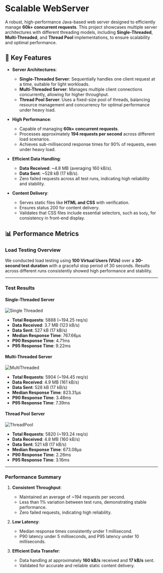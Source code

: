 

# Scalable WebServer

A robust, high-performance Java-based web server designed to efficiently manage **60k+ concurrent requests**. This project showcases multiple server architectures with different threading models, including **Single-Threaded**, **Multi-Threaded**, and **Thread Pool** implementations, to ensure scalability and optimal performance.

## 🚀 Key Features

- **Server Architectures**:
  - **Single-Threaded Server**: Sequentially handles one client request at a time, suitable for light workloads.
  - **Multi-Threaded Server**: Manages multiple client connections concurrently, allowing for higher throughput.
  - **Thread Pool Server**: Uses a fixed-size pool of threads, balancing resource management and concurrency for optimal performance under heavy load.

- **High Performance**:
  - Capable of managing **60k+ concurrent requests**.
  - Processes approximately **194 requests per second** across different load scenarios.
  - Achieves sub-millisecond response times for 90% of requests, even under heavy load.

- **Efficient Data Handling**:
  - **Data Received**: ~4.8 MB (averaging 160 kB/s).
  - **Data Sent**: ~528 kB (17 kB/s).
  - Zero failed requests across all test runs, indicating high reliability and stability.

- **Content Delivery**:
  - Serves static files like **HTML and CSS** with verification.
  - Ensures status 200 for content delivery.
  - Validates that CSS files include essential selectors, such as `body`, for consistency in front-end display.

## 📊 Performance Metrics

### Load Testing Overview

We conducted load testing using **100 Virtual Users (VUs)** over a **30-second test duration** with a graceful stop period of 30 seconds. Results across different runs consistently showed high performance and stability.

---

### Test Results

#### Single-Threaded Server
![Single Threaded](https://github.com/user-attachments/assets/28068b2b-9376-4a21-976b-c9147d427450)


- **Total Requests**: 5888 (~194.25 req/s)
- **Data Received**: 3.7 MB (123 kB/s)
- **Data Sent**: 527 kB (17 kB/s)
- **Median Response Time**: 767.66μs
- **P90 Response Time**: 4.71ms
- **P95 Response Time**: 9.22ms

#### Multi-Threaded Server
![MultiThreaded](https://github.com/user-attachments/assets/1bd70109-5e02-4058-b1aa-fe9aaec12e1d)

- **Total Requests**: 5904 (~194.45 req/s)
- **Data Received**: 4.9 MB (161 kB/s)
- **Data Sent**: 528 kB (17 kB/s)
- **Median Response Time**: 823.31μs
- **P90 Response Time**: 3.48ms
- **P95 Response Time**: 7.39ms

#### Thread Pool Server
![ThreadPool](https://github.com/user-attachments/assets/6233d856-c247-4f66-8854-056eca4a3ce2)

- **Total Requests**: 5820 (~193.24 req/s)
- **Data Received**: 4.8 MB (160 kB/s)
- **Data Sent**: 521 kB (17 kB/s)
- **Median Response Time**: 673.08μs
- **P90 Response Time**: 2.26ms
- **P95 Response Time**: 3.16ms

---

### Performance Summary

1. **Consistent Throughput**:
   - Maintained an average of ~194 requests per second.
   - Less than 1% variation between test runs, demonstrating stable performance.
   - Zero failed requests, indicating high reliability.

2. **Low Latency**:
   - Median response times consistently under 1 millisecond.
   - P90 latency under 5 milliseconds, and P95 latency under 10 milliseconds.

3. **Efficient Data Transfer**:
   - Data handling at approximately **160 kB/s** received and **17 kB/s** sent.
   - Validated for accurate and reliable static content delivery.


